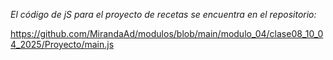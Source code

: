 *El código de jS para el proyecto de recetas se encuentra en el repositorio:*

https://github.com/MirandaAd/modulos/blob/main/modulo_04/clase08_10_04_2025/Proyecto/main.js 